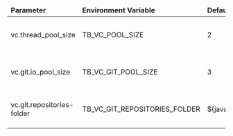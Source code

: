 <table>
  <thead>
      <tr>
          <td style="width: 25%"><b>Parameter</b></td><td style="width: 30%"><b>Environment Variable</b></td><td style="width: 15%"><b>Default Value</b></td><td style="width: 30%"><b>Description</b></td>
      </tr>
  </thead>
  <tbody>
      <tr>
          <td>vc.thread_pool_size</td>
          <td>TB_VC_POOL_SIZE</td>
          <td>2</td>
          <td>Pool size for handling export tasks</td>
      </tr>
      <tr>
          <td>vc.git.io_pool_size</td>
          <td>TB_VC_GIT_POOL_SIZE</td>
          <td>3</td>
          <td>Pool size for handling the git IO operations</td>
      </tr>
      <tr>
          <td>vc.git.repositories-folder</td>
          <td>TB_VC_GIT_REPOSITORIES_FOLDER</td>
          <td>${java.io.tmpdir}/repositories</td>
          <td>Default storing repository path</td>
      </tr>
  </tbody>
</table>
